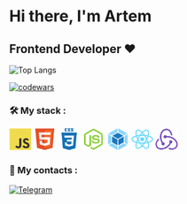 # Hi there, I'm Artem
## Frontend Developer :heart:

![Top Langs](https://github-readme-stats.vercel.app/api/top-langs/?username=selfexpression&layout=compact&hide_progress=false)

[![codewars](https://www.codewars.com/users/selfexpression/badges/small)](https://www.codewars.com/users/selfexpression) 

### :hammer_and_wrench: My stack :
<div>
  <img src="https://github.com/devicons/devicon/blob/master/icons/javascript/javascript-original.svg" title="JavaScript" alt="JavaScript" width="40"/>
  <img src="https://github.com/devicons/devicon/blob/master/icons/html5/html5-original.svg" title="HTML5" alt="HTML" width="40"/>
  <img src="https://github.com/devicons/devicon/blob/master/icons/css3/css3-plain-wordmark.svg"  title="CSS3" alt="CSS" width="40" height="40"/>
  <img src="https://github.com/devicons/devicon/blob/master/icons/nodejs/nodejs-original.svg" title="NodeJS" alt="NodeJS" width="40" height="40"/>
  <img src="https://github.com/devicons/devicon/blob/master/icons/webpack/webpack-original.svg" title="Webpack" width="40" height="40"/>
  <img src="https://github.com/devicons/devicon/blob/master/icons/react/react-original.svg" title="React" width="40" height="40"/>
  <img src="https://github.com/devicons/devicon/blob/master/icons/redux/redux-original.svg" title="Redux" width="40" height="40"/>
</div>

### 📱 My contacts :
[![Telegram](https://img.shields.io/badge/-Telegram-333?style=for-the-badge&logo=telegram&logoColor=27A0D9)](https://t.me/selfex)
